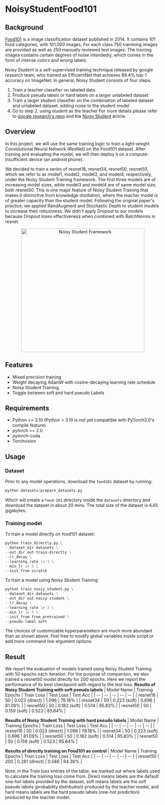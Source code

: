 # NoisyStudentFood101

## Background
[Food101](https://data.vision.ee.ethz.ch/cvl/datasets_extra/food-101/) is a image classification dataset published in 2014. It contains 101 food categories, with 101,000 images. For each class 750 trainining images are provided as well as 250 manually reviewed test images. The training images contains certain degrees of noise intendedly, which comes in the form of intense colors and wrong labels.

Noisy Student is a self-supervised training technique released by google research team, who trained an EfficientNet that achieves 88.4% top-1 accuracy on ImageNet. In general, Noisy Student consists of four steps:
  1. Train a teacher classifier on labeled data
  2. Produce pseudu labels or hard labels on a larger unlabeled dataset
  3. Train a larger student classifier on the combination of labeled dataset and unlabeled dataset, adding noise to the student model
  4. Go to step 2, using student as the teacher
For more details please refer to [google research's repo](https://github.com/google-research/noisystudent) and the [Noisy Student](https://arxiv.org/abs/1911.04252) article.

## Overview

In this project, we will use the same training logic to train a light-wieght Convolutional Neural Network (ResNet) on the Food101 dataset. After training and evaluating the model, we will then deploy it on a compute-insufficient device (an android phone).

We decided to train a series of resnet18, resnet34, resnet50, resnet50, which we refer to as model1, model2, model3, and model4, respectively, under the Noisy Student Training framework. The first three models are of increasing model sizes, while model3 and model4 are of same model size, both resnet50. This is one major feature of Noisy Student Training that makes it distinctive from knowledge distillation, where the teacher model is of greater capacity than the student model. Following the orignial paper's practice, we applied RandAugment and Stochastic Depth to student models to increase their robustness. We didn't apply Dropout to our models because Dropout loses effectiveness when combined with BatchNorms in resnet.

<p align="center">
<img src="https://drive.google.com/uc?id=1Rq7Ld-qXVziI7w1KkLL7XTeInc7GUkh6" alt="Noisy Student Framework" width="400"/>
</p>

## Features
- Mixed precision training
- Weight decaying AdamW with cosine-decaying learning rate schedule
- Noisy Student Training
- Toggle between soft and hard pseudo Labels

## Requirements
- Python <= 3.10 (Python > 3.10 is not yet compatible with PyTorch2.0's compile feature)
- pytorch >= 2.0
- pytorch-cuda
- Torchvision

## Usage
### Dataset
Prior to any model operations, download the `food101` dataset by running:
```python
python datasets/prepare_datasets.py
```
Which will create a `food-101` directory inside the `datasets` directory and download the dataset in about 20 mins. The total size of the dataset is 4.65 gigabytes.

### Training model
To train a model directly on food101 dataset:
```python
python train_directly.py \
--dataset_dir datasets \
--out_dir out-train-directly \
--lr_decay \
--learning_rate 1e-3 \
--min_lr 1e-5 \
--init_from scratch
```

To train a model using Noisy Student Training:
```python
python train_nosiy_student.py \
--dataset_dir datasets \
--out_dir out-noisy-student \
--lr_decay \
--learning_rate 1e-3 \
--min_lr 1e-5 \
--init_from from_pretrained \
--pseudo-label soft
```

The choices of customizable hyperparameters are much more abundant than as shown above. Feel free to modify global variables inside script or add more command line argument options.

## Result
We report the evaluation of models trained using Noisy Student Training with 50 epochs each iteration. For the purpose of comparison, we also trained a resnet50 model directly for 200 epochs. Here we report the performance of its best checkpoint with regard to the test loss.
**Results of Noisy Student Training with soft pseudo labels**
| Model Name | Training Epochs | Train Loss | Test Loss | Test Acc |
| -- | -- | -- | -- | -- |
| resnet18 | 50 | 0.023 (direct) | 1.096 | 78.18% |
| resnet34 | 50 | 0.223 (soft) | 0.696 | 81.09% |
| resnet50 | 50 | 0.182 (soft) | 0.514 | 85.83% |
| resnet50 | 50 | 0.159 (soft) | 0.523 | 85.84% |

**Results of Noisy Student Training with hard pseudo labels**
| Model Name | Training Epochs | Train Loss | Test Loss | Test Acc |
| -- | -- | -- | -- | -- |
| resnet18 | 50 | 0.023 (direct) | 1.096 | 78.18% |
| resnet34 | 50 | 0.223 (soft) | 0.696 | 81.09% |
| resnet50 | 50 | 0.182 (soft) | 0.514 | 85.83% |
| resnet50 | 50 | 0.159 (soft) | 0.523 | 85.84% |

**Results of directly training on Food101 as control**
| Model Name | Training Epochs | Train Loss | Test Loss | Test Acc |
| -- | -- | -- | -- | -- |
| resnet50 | 200 | 0.281 (direct) | 0.588 | 84.36% |

Note: in the Train loss entries of the table, we marked out where labels used to calculate the training loss come from. Direct means labels are the default one-hot labels provided by the dataset, soft means labels are the soft pseudo labels (probability distribution) produced by the teacher model, and hard means labels are the hard pseudo labels (one-hot prediction) produced by the teacher model.

